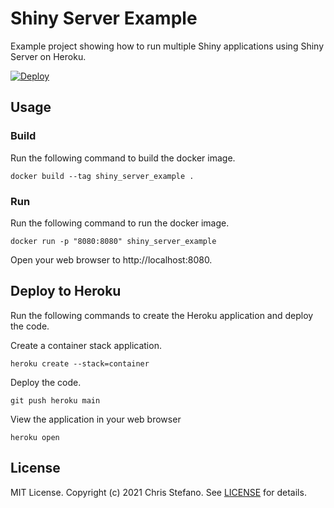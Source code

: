 # Shiny Server Example

Example project showing how to run multiple Shiny applications using Shiny Server on Heroku.

[![Deploy](https://www.herokucdn.com/deploy/button.svg)](https://heroku.com/deploy)

## Usage

### Build

Run the following command to build the docker image.

```
docker build --tag shiny_server_example .
```

### Run

Run the following command to run the docker image.

```
docker run -p "8080:8080" shiny_server_example
```

Open your web browser to http://localhost:8080.

## Deploy to Heroku

Run the following commands to create the Heroku application and deploy the code.

Create a container stack application.

```
heroku create --stack=container
```

Deploy the code.

```
git push heroku main
```

View the application in your web browser

```
heroku open
```


## License

MIT License. Copyright (c) 2021 Chris Stefano. See [LICENSE](LICENSE) for details.
